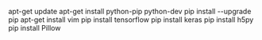 apt-get update
apt-get install python-pip python-dev
pip install --upgrade pip
apt-get install vim
pip install tensorflow 
pip install keras
pip install h5py
pip install Pillow
